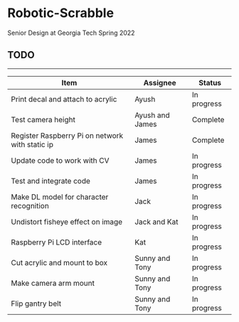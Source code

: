 # Robotic-Scrabble
Senior Design at Georgia Tech Spring 2022

## TODO

___

| Item | Assignee | Status |
| ---- | -------- | ------ |
| Print decal and attach to acrylic | Ayush | In progress |
| Test camera height | Ayush and James | Complete |
| Register Raspberry Pi on network with static ip | James | Complete |
| Update code to work with CV | James | In progress |
| Test and integrate code | James | In progress |
| Make DL model for character recognition | Jack | In progress |
| Undistort fisheye effect on image | Jack and Kat | In progress |
| Raspberry Pi LCD interface | Kat | In progress |
| Cut acrylic and mount to box | Sunny and Tony | In progress |
| Make camera arm mount | Sunny and Tony | In progress |
| Flip gantry belt | Sunny and Tony | In progress |
